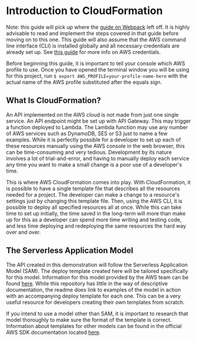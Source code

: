 # Introduction to CloudFormation

Note: this guide will pick up where the [guide on Webpack](../webpack/webpack.md) left off. It is highly advisable to read and implement the steps covered in that guide before moving on to this one. This guide will also assume that the AWS command line interface (CLI) is installed globally and all necessary credentials are already set up. See [this guide](../../introduction-to-aws/credentials-setup/credentials-setup.md) for more info on AWS credentials.

Before beginning this guide, it is important to tell your console which AWS profile to use. Once you have opened the terminal window you will be using for this project, run `$ export AWS_PROFILE=your-profile-name-here` with the actual name of the AWS profile substituted after the equals sign.

## What Is CloudFormation?

An API implemented on the AWS cloud is not made from just one single service. An API endpoint might be set up with API Gateway. This may trigger a function deployed to Lambda. The Lambda function may use any number of AWS services such as DynamoDB, SES or S3 just to name a few examples. While it is perfectly possible for a developer to set up each of these resources manually using the AWS console in the web browser, this can be time-consuming and very tedious. Development by its nature involves a lot of trial-and-error, and having to manually deploy each service any time you want to make a small change is a poor use of a developer's time.

This is where AWS CloudFormation comes into play. With CloudFormation, it is possible to have a single template file that describes all the resources needed for a project. The developer can make a change to a resource's settings just by changing this template file. Then, using the AWS CLI, it is possible to deploy all specified resources all at once. While this can take time to set up initially, the time saved in the long-term will more than make up for this as a developer can spend more time writing and testing code, and less time deploying and redeploying the same resources the hard way over and over.

## The Serverless Application Model

The API created in this demonstration will follow the Serverless Application Model (SAM). The deploy template created here will be tailored specifically for this model. Information for this model provided by the AWS team can be found [here](https://github.com/awslabs/serverless-application-model). While this repository has little in the way of descriptive documentation, the readme does link to examples of the model in action with an accompanying deploy template for each one. This can be a very useful resource for developers creating their own templates from scratch.

If you intend to use a model other than SAM, it is important to research that model thoroughly to make sure the format of the template is correct. Information about templates for other models can be found in the official AWS SDK documentation located [here](https://docs.aws.amazon.com/AWSCloudFormation/latest/UserGuide/template-reference.html).
